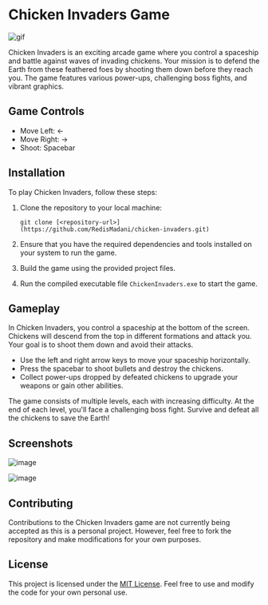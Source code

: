 # Chicken Invaders Game

![gif](https://github.com/RedisMadani/chicken-invaders/assets/136177376/b4b9b5ef-aeb9-4ebc-b207-e81273851aa0)

Chicken Invaders is an exciting arcade game where you control a spaceship and battle against waves of invading chickens. Your mission is to defend the Earth from these feathered foes by shooting them down before they reach you. The game features various power-ups, challenging boss fights, and vibrant graphics.

## Game Controls

- Move Left: ←
- Move Right: →
- Shoot: Spacebar

## Installation

To play Chicken Invaders, follow these steps:

1. Clone the repository to your local machine:
   ```
   git clone [<repository-url>](https://github.com/RedisMadani/chicken-invaders.git)
   ```

2. Ensure that you have the required dependencies and tools installed on your system to run the game.

3. Build the game using the provided project files.

4. Run the compiled executable file `ChickenInvaders.exe` to start the game.

## Gameplay

In Chicken Invaders, you control a spaceship at the bottom of the screen. Chickens will descend from the top in different formations and attack you. Your goal is to shoot them down and avoid their attacks.

- Use the left and right arrow keys to move your spaceship horizontally.
- Press the spacebar to shoot bullets and destroy the chickens.
- Collect power-ups dropped by defeated chickens to upgrade your weapons or gain other abilities.

The game consists of multiple levels, each with increasing difficulty. At the end of each level, you'll face a challenging boss fight. Survive and defeat all the chickens to save the Earth!

## Screenshots

![image](https://github.com/RedisMadani/chicken-invaders/assets/136177376/fbb7e562-012b-4a9b-b352-53d215f8547c)

![image](https://github.com/RedisMadani/chicken-invaders/assets/136177376/8e60ebc9-c978-45e6-8526-01a347610a68)

## Contributing

Contributions to the Chicken Invaders game are not currently being accepted as this is a personal project. However, feel free to fork the repository and make modifications for your own purposes.

## License

This project is licensed under the [MIT License](LICENSE). Feel free to use and modify the code for your own personal use.
